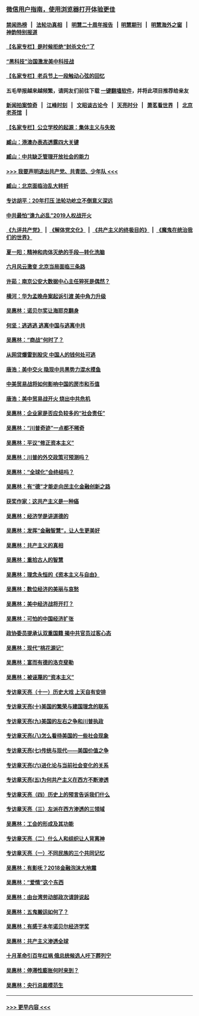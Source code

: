 ### [微信用户指南，使用浏览器打开体验更佳](https://github.com/gfw-breaker/banned-news1/blob/master/indexes/wechat-guide.md?t=0)
#### [禁闻热榜](热点新闻.md?t=0)  &nbsp;&nbsp;|&nbsp;&nbsp; [法轮功真相](https://github.com/gfw-breaker/truth/blob/master/README.md?t=0) &nbsp;&nbsp;|&nbsp;&nbsp; [明慧二十周年报告](https://github.com/gfw-breaker/mh-reports/blob/master/README.md?t=0) &nbsp;&nbsp;|&nbsp;&nbsp;[明慧期刊](https://github.com/gfw-breaker/mh-qikan) &nbsp;&nbsp;|&nbsp;&nbsp; [明慧海外之窗](https://github.com/gfw-breaker/mh-news/blob/master/README.md?t=0) &nbsp;&nbsp;|&nbsp;&nbsp; [神韵特别报道](https://github.com/gfw-breaker/mh-news/blob/master/shenyun.md?t=0)
#### [【名家专栏】是时候拒绝“封杀文化”了](../pages/nsc423/n11814093.md?t=02141022) 
#### [“黑科技”治国激发美中科技战](../pages/nsc423/n11638056.md?t=02141022) 
#### [【名家专栏】老兵节上一段触动心弦的回忆](../pages/nsc423/n11646016.md?t=02141022) 
#### 五毛举报越来越频繁，请网友们前往下载 [一键翻墙软件](https://github.com/gfw-breaker/ssr-accounts)，并将此项目推荐给亲友
#### [新闻拍案惊奇](https://github.com/gfw-breaker/banned-news1/blob/master/pages/link4.md) &nbsp;&nbsp;|&nbsp;&nbsp; [江峰时刻](https://github.com/gfw-breaker/banned-news1/blob/master/pages/link4.md) &nbsp;&nbsp;|&nbsp;&nbsp; [文昭谈古论今](https://github.com/gfw-breaker/banned-news1/blob/master/pages/link4.md) &nbsp;&nbsp;|&nbsp;&nbsp; [天亮时分](https://github.com/gfw-breaker/banned-news1/blob/master/pages/link4.md) &nbsp;&nbsp;|&nbsp;&nbsp; [萧茗看世界](https://github.com/gfw-breaker/banned-news1/blob/master/pages/link4.md) &nbsp;&nbsp;|&nbsp;&nbsp; [北京老茶馆](https://github.com/gfw-breaker/banned-news1/blob/master/pages/link4.md) &nbsp;&nbsp;|&nbsp;&nbsp; 
#### [【名家专栏】公立学校的起源：集体主义与失败](../pages/nsc423/n11601833.md?t=02141022) 
#### [臧山：港澳办表态透露四大关键](../pages/nsc423/n11421628.md?t=02141022) 
#### [臧山：中共缺乏管理开放社会的能力](../pages/nsc423/n11407457.md?t=02141022) 
#### [>>> 我要声明退出共产党、共青团、少年队 <<<](https://github.com/begood0513/goodnews/blob/master/quit/letter.md) 
#### [臧山：北京面临治乱大转折](../pages/nsc423/n11406895.md?t=02141022) 
#### [专访胡平：20年打压 法轮功屹立不倒意义深远](../pages/nsc423/n11398800.md?t=02141022) 
#### [中共最怕“逢九必乱”2019人权战开火](../pages/nsc423/n11385248.md?t=02141022) 
#### [《九评共产党》](https://github.com/begood0513/9ping.md/blob/master/README.md) &nbsp;|&nbsp; [《解体党文化》](../../../../jtdwh.md/blob/master/README.md)  &nbsp;|&nbsp; [《共产主义的终极目的》](../../../../gczydzjmd.md/blob/master/README.md) &nbsp;|&nbsp; [《魔鬼在统治我们的世界》](../../../../mgztzwmdsj.md/blob/master/README.md) 
#### [夏一阳：精神和肉体灭绝的手段—转化洗脑](../pages/nsc423/n11368250.md?t=02141022) 
#### [六月风云激变 北京当局面临三条路](../pages/nsc423/n11313668.md?t=02141022) 
#### [许茹：南京公安大数据中心主任猝死是偶然？](../pages/nsc423/n11064744.md?t=02141022) 
#### [横河：华为孟晚舟案起诉引渡 美中角力升级](../pages/nsc423/n11027230.md?t=02141022) 
#### [吴惠林：诺贝尔奖让海耶克翻身](../pages/nsc423/n10890049.md?t=02141022) 
#### [何坚：逃逃逃 逃离中国与逃离中共](../pages/nsc423/n10592891.md?t=02141022) 
#### [吴惠林：“商战”何时了？](../pages/nsc423/n10573558.md?t=02141022) 
#### [从网贷爆雷到股灾 中国人的钱何处可逃](../pages/nsc423/n10572800.md?t=02141022) 
#### [唐浩：美中交火 隐现中共黑势力混水摸鱼](../pages/nsc423/n10544040.md?t=02141022) 
#### [中美贸易战将如何影响中国的房市和币值](../pages/nsc423/n10543697.md?t=02141022) 
#### [唐浩：美中贸易战开火 烧出中共危机](../pages/nsc423/n10540126.md?t=02141022) 
#### [吴惠林：企业家是否应负较多的“社会责任”](../pages/nsc423/n10535022.md?t=02141022) 
#### [吴惠林：“川普奇迹”一点都不稀奇](../pages/nsc423/n10512808.md?t=02141022) 
#### [吴惠林：平议“修正资本主义”](../pages/nsc423/n10495724.md?t=02141022) 
#### [吴惠林：川普的外交政策可预测吗？](../pages/nsc423/n10462387.md?t=02141022) 
#### [吴惠林：“全球化”会终结吗？](../pages/nsc423/n10452838.md?t=02141022) 
#### [吴惠林：有“德”才能走向民主化金融创新之路](../pages/nsc423/n10432292.md?t=02141022) 
#### [获奖作家：这共产主义是一种癌](../pages/nsc423/n10431541.md?t=02141022) 
#### [吴惠林：经济学是讲道德的](../pages/nsc423/n10398014.md?t=02141022) 
#### [吴惠林：发挥“金融智慧”，让人生更美好](../pages/nsc423/n10375019.md?t=02141022) 
#### [吴惠林：共产主义的真相](../pages/nsc423/n10351394.md?t=02141022) 
#### [吴惠林：重拾古人的智慧](../pages/nsc423/n10337691.md?t=02141022) 
#### [吴惠林：理念永恒的《资本主义与自由》](../pages/nsc423/n10316274.md?t=02141022) 
#### [吴惠林：数位经济的美丽与哀愁](../pages/nsc423/n10292946.md?t=02141022) 
#### [吴惠林：美中经济战将开打？](../pages/nsc423/n10258825.md?t=02141022) 
#### [吴惠林：可怕的中国经济扩张](../pages/nsc423/n10219147.md?t=02141022) 
#### [政协委员提承认双重国籍 揭中共官员过客心态](../pages/nsc423/n10208809.md?t=02141022) 
#### [吴惠林：现代“桃花源记”](../pages/nsc423/n10185234.md?t=02141022) 
#### [吴惠林：富而有德的洛克斐勒](../pages/nsc423/n10142264.md?t=02141022) 
#### [吴惠林：被诬蔑的“资本主义”](../pages/nsc423/n10124816.md?t=02141022) 
#### [专访章天亮（十一）历史大戏 上天自有安排](../pages/nsc423/n10094905.md?t=02141022) 
#### [专访章天亮(十)美国的繁荣与建国理念的联系](../pages/nsc423/n10094899.md?t=02141022) 
#### [专访章天亮(九)美国的左右之争和川普执政](../pages/nsc423/n10094889.md?t=02141022) 
#### [专访章天亮(八)怎么看待美国的一些社会现象](../pages/nsc423/n10094857.md?t=02141022) 
#### [专访章天亮(七)传统与现代——美国价值之争](../pages/nsc423/n10093140.md?t=02141022) 
#### [专访章天亮(六)进化论与当前社会变化的关系](../pages/nsc423/n10092036.md?t=02141022) 
#### [专访章天亮(五)为何共产主义在西方不断渗透](../pages/nsc423/n10083620.md?t=02141022) 
#### [专访章天亮（四）历史上的预言告诉我们什么](../pages/nsc423/n10083606.md?t=02141022) 
#### [专访章天亮（三）左派在西方渗透的三领域](../pages/nsc423/n10081115.md?t=02141022) 
#### [吴惠林：工会的形成及其功能](../pages/nsc423/n10080633.md?t=02141022) 
#### [专访章天亮（二）什么人和组织让人背离神](../pages/nsc423/n10076637.md?t=02141022) 
#### [专访章天亮（一）不同民族的三个共同记忆](../pages/nsc423/n10074188.md?t=02141022) 
#### [吴惠林：有影呒？2018金融泡沫大地震](../pages/nsc423/n10040534.md?t=02141022) 
#### [吴惠林：“爱情”这个东西](../pages/nsc423/n10019423.md?t=02141022) 
#### [吴惠林：由台湾劳动部政次请辞说起](../pages/nsc423/n9979679.md?t=02141022) 
#### [吴惠林：五鬼搬运如何了？](../pages/nsc423/n9925338.md?t=02141022) 
#### [吴惠林：有感于本年诺贝尔经济学奖](../pages/nsc423/n9871883.md?t=02141022) 
#### [吴惠林：共产主义渗透全球](../pages/nsc423/n9812748.md?t=02141022) 
#### [十月革命引百年红祸 俄总统候选人吁下葬列宁](../pages/nsc423/n9810182.md?t=02141022) 
#### [吴惠林：停滞性膨胀何时来到？](../pages/nsc423/n9764136.md?t=02141022) 
#### [吴惠林：央行总裁模范生](../pages/nsc423/n9728134.md?t=02141022) 

----
#### [ >>> 更早内容 <<< ](../indexes/nsc423-earlier.md)

